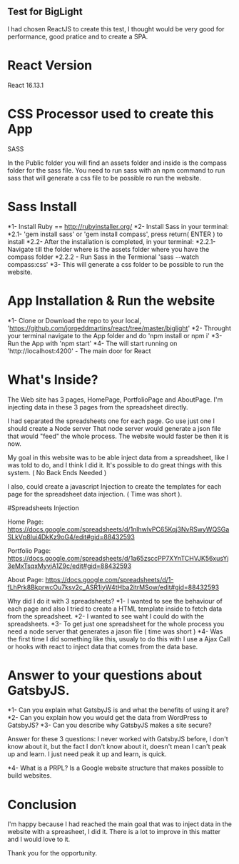 ## Test for BigLight

I had chosen ReactJS to create this test, I thought would be very good for performance, good pratice and to create a SPA.

# React Version
React 16.13.1

# CSS Processor used to create this App
SASS

In the Public folder you will find an assets folder and inside is the compass folder for the sass file.
You need to run sass with an npm command to run sass that will generate a css file to be possible ro run the website.

# Sass Install
*1- Install Ruby == http://rubyinstaller.org/
*2- Install Sass in your terminal:
*2.1- 'gem install sass' or 'gem install compass', press return( ENTER ) to install
*2.2- After the installation is completed, in your terminal:
*2.2.1- Navigate till the folder where is the assets folder where you have the compass folder
*2.2.2 - Run Sass in the Termional 'sass --watch compass:css'
*3- This will generate a css folder to be possible to run the website.

# App Installation & Run the website
*1- Clone or Download the repo to your local, 'https://github.com/jorgeddmartins/react/tree/master/biglight'
*2- Throught your terminal navigate to the App folder and do 'npm install or npm i'
*3- Run the App with 'npm start'
*4- The will start running on 'http://localhost:4200' - The main door for React

# What's Inside?
The Web site has 3 pages, HomePage, PortfolioPage and AboutPage.
I'm injecting data in these 3 pages from the spreadsheet directly.

I had separated the spreadsheets one for each page. Go use just one I should create a Node server
That node server would generate a json file that would "feed" the whole process. The website would faster be then it is now.

My goal in this website was to be able inject data from a spreadsheet, like I was told to do, and I think I did it.
It's possible to do great things with this system. ( No Back Ends Needed )

I also, could create a javascript Injection to create the templates for each page for the spreadsheet data injection. ( Time was short ).

#Spreadsheets Injection

Home Page:
https://docs.google.com/spreadsheets/d/1nlhwlvPC65Kqj3NvRSwyWQSGaSLkVp8Iui4DkKz9oG4/edit#gid=88432593

Portfolio Page:
https://docs.google.com/spreadsheets/d/1a65zsccPP7XYnTCHVJK56xusYj3eMxTsqxMyvjA1Z9c/edit#gid=88432593

About Page:
https://docs.google.com/spreadsheets/d/1-fLhPrk8BkprwcOu7ksv2c_ASR1iyW4tHba2itrMSow/edit#gid=88432593

Why did I do it with 3 spreadsheets?
*1- I wanted to see the behaviour of each page and also I tried to create a HTML template inside to fetch data from the spreadsheet.
*2- I wanted to see waht I could do with the spreadsheets.
*3- To get just one spreadsheet for the whole process you need a node server that generates a jason file ( time was short )
*4- Was the first time I did something like this, usualy to do this with I use a Ajax Call or hooks with react to inject data that comes from the data base.

# Answer to your questions about GatsbyJS.
*1- Can you explain what GatsbyJS is and what the benefits of using it are?
*2- Can you explain how you would get the data from WordPress to GatsbyJS?
*3- Can you describe why GatsbyJS makes a site secure?

Answer for these 3 questions:
I never worked with GatsbyJS before, I don't know about it, but the fact I don't know about it, doesn't mean I can't peak up and learn.
I just need peak it up and learn, is quick.

*4- What is a PRPL?
Is a Google website structure that makes possible to build websites.

# Conclusion
I'm happy because I had reached the main goal that was to inject data in the website with a spreasheet, I did it.
There is a lot to improve in this matter and I would love to it.

Thank you for the opportunity.